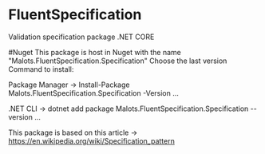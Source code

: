 # FluentSpecification
Validation specification package .NET CORE

#Nuget
This package is host in Nuget with the name "Malots.FluentSpecification.Specification"
Choose the last version 
Command to install:


Package Manager -> Install-Package Malots.FluentSpecification.Specification -Version ...	

.NET CLI -> dotnet add package Malots.FluentSpecification.Specification --version ...

This package is based on this article -> https://en.wikipedia.org/wiki/Specification_pattern


